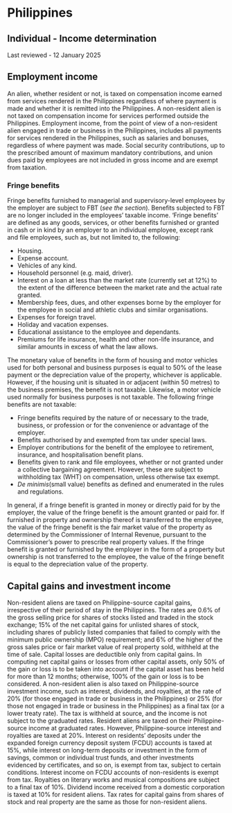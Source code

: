# Philippines
## Individual - Income determination
Last reviewed - 12 January 2025
## Employment income
An alien, whether resident or not, is taxed on compensation income earned from services rendered in the Philippines regardless of where payment is made and whether it is remitted into the Philippines. A non-resident alien is not taxed on compensation income for services performed outside the Philippines. Employment income, from the point of view of a non-resident alien engaged in trade or business in the Philippines, includes all payments for services rendered in the Philippines, such as salaries and bonuses, regardless of where payment was made.
Social security contributions, up to the prescribed amount of maximum mandatory contributions, and union dues paid by employees are not included in gross income and are exempt from taxation.
### Fringe benefits
Fringe benefits furnished to managerial and supervisory-level employees by the employer are subject to FBT (_see the section_). Benefits subjected to FBT are no longer included in the employees’ taxable income.
‘Fringe benefits’ are defined as any goods, services, or other benefits furnished or granted in cash or in kind by an employer to an individual employee, except rank and file employees, such as, but not limited to, the following:
  * Housing.
  * Expense account.
  * Vehicles of any kind.
  * Household personnel (e.g. maid, driver).
  * Interest on a loan at less than the market rate (currently set at 12%) to the extent of the difference between the market rate and the actual rate granted.
  * Membership fees, dues, and other expenses borne by the employer for the employee in social and athletic clubs and similar organisations.
  * Expenses for foreign travel.
  * Holiday and vacation expenses.
  * Educational assistance to the employee and dependants.
  * Premiums for life insurance, health and other non-life insurance, and similar amounts in excess of what the law allows.


The monetary value of benefits in the form of housing and motor vehicles used for both personal and business purposes is equal to 50% of the lease payment or the depreciation value of the property, whichever is applicable. However, if the housing unit is situated in or adjacent (within 50 metres) to the business premises, the benefit is not taxable. Likewise, a motor vehicle used normally for business purposes is not taxable.
The following fringe benefits are not taxable:
  * Fringe benefits required by the nature of or necessary to the trade, business, or profession or for the convenience or advantage of the employer.
  * Benefits authorised by and exempted from tax under special laws.
  * Employer contributions for the benefit of the employee to retirement, insurance, and hospitalisation benefit plans.
  * Benefits given to rank and file employees, whether or not granted under a collective bargaining agreement. However, these are subject to withholding tax (WHT) on compensation, unless otherwise tax exempt.
  * _De minimis_(small value) benefits as defined and enumerated in the rules and regulations.


In general, if a fringe benefit is granted in money or directly paid for by the employer, the value of the fringe benefit is the amount granted or paid for. If furnished in property and ownership thereof is transferred to the employee, the value of the fringe benefit is the fair market value of the property as determined by the Commissioner of Internal Revenue, pursuant to the Commissioner’s power to prescribe real property values. If the fringe benefit is granted or furnished by the employer in the form of a property but ownership is not transferred to the employee, the value of the fringe benefit is equal to the depreciation value of the property.
## Capital gains and investment income
Non-resident aliens are taxed on Philippine-source capital gains, irrespective of their period of stay in the Philippines. The rates are 0.6% of the gross selling price for shares of stocks listed and traded in the stock exchange; 15% of the net capital gains for unlisted shares of stock, including shares of publicly listed companies that failed to comply with the minimum public ownership (MPO) requirement; and 6% of the higher of the gross sales price or fair market value of real property sold, withheld at the time of sale. Capital losses are deductible only from capital gains. In computing net capital gains or losses from other capital assets, only 50% of the gain or loss is to be taken into account if the capital asset has been held for more than 12 months; otherwise, 100% of the gain or loss is to be considered.
A non-resident alien is also taxed on Philippine-source investment income, such as interest, dividends, and royalties, at the rate of 20% (for those engaged in trade or business in the Philippines) or 25% (for those not engaged in trade or business in the Philippines) as a final tax (or a lower treaty rate). The tax is withheld at source, and the income is not subject to the graduated rates.
Resident aliens are taxed on their Philippine-source income at graduated rates. However, Philippine-source interest and royalties are taxed at 20%. Interest on residents’ deposits under the expanded foreign currency deposit system (FCDU) accounts is taxed at 15%, while interest on long-term deposits or investment in the form of savings, common or individual trust funds, and other investments evidenced by certificates, and so on, is exempt from tax, subject to certain conditions. Interest income on FCDU accounts of non-residents is exempt from tax. Royalties on literary works and musical compositions are subject to a final tax of 10%. Dividend income received from a domestic corporation is taxed at 10% for resident aliens. Tax rates for capital gains from shares of stock and real property are the same as those for non-resident aliens.
